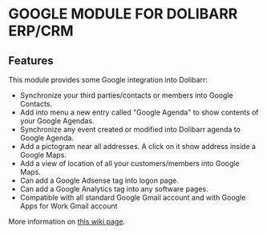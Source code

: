 # GOOGLE MODULE FOR DOLIBARR ERP/CRM

## Features
This module provides some Google integration into Dolibarr:

* Synchronize your third parties/contacts or members into Google Contacts.
* Add into menu a new entry called "Google Agenda" to show contents of your Google Agendas.
* Synchronize any event created or modified into Dolibarr agenda to Google Agenda.
* Add a pictogram near all addresses. A click on it show address inside a Google Maps.
* Add a view of location of all your customers/members into Google Maps.
* Can add a Google Adsense tag into logon page.
* Can add a Google Analytics tag into any software pages.
* Compatible with all standard Google Gmail account and with Google Apps for Work Gmail account

More information on <a href="https://wiki.dolibarr.org/index.php/Module_Google_EN" target="_new">this wiki page</a>.
